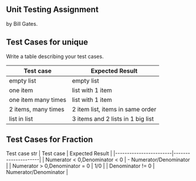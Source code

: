 ## Unit Testing Assignment

by Bill Gates.


## Test Cases for unique

Write a table describing your test cases.

| Test case              |  Expected Result    |
|------------------------|---------------------|
| empty list             |  empty list         |
| one item               |  list with 1 item   |
| one item many times    |  list with 1 item   |
| 2 items, many times     | 2 item list, items in same order    |
| list in list           |  3 items and 2 lists in 1 big list   |


## Test Cases for Fraction
Test case str
| Test case              |  Expected Result    |
|------------------------|---------------------|
| Numerator < 0,Denominator < 0       | - Numerator/Denominator  |
| Numerator > 0,Denominator = 0        |  1/0  |
| Denominator != 0       |  Numerator/Denominator  |
